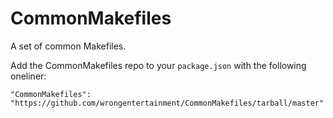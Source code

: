 # CommonMakefiles

A set of common Makefiles.

Add the CommonMakefiles repo to your `package.json` with the following oneliner:

    "CommonMakefiles": "https://github.com/wrongentertainment/CommonMakefiles/tarball/master"
